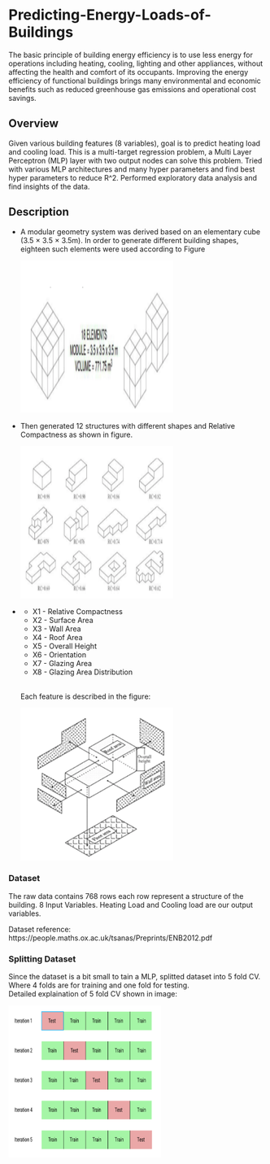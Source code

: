 # Predicting-Energy-Loads-of-Buildings

The basic principle of building energy efficiency is to use less energy for operations including heating, cooling, lighting and other appliances, without affecting the health and comfort of its occupants. 
Improving the energy efficiency of functional buildings brings many environmental and economic benefits such as reduced greenhouse gas emissions and operational cost savings.

## Overview

Given various building features (8 variables), goal is to predict heating load and cooling load. This is a multi-target regression problem, a Multi Layer Perceptron (MLP) layer with two output nodes can solve this problem. 
Tried with various MLP architectures and many hyper parameters and find best hyper parameters to reduce R^2.
Performed exploratory data analysis and find insights of the data.

## Description

<ul>
  <li>A modular geometry system was derived based on an elementary cube (3.5 × 3.5 × 3.5m). In order to generate different building shapes, eighteen such elements were used according to Figure</li>


<p><img src="dataset.png" width="300" height="300" /> </p>

  <li> Then generated 12 structures with different shapes and Relative Compactness as shown in figure.</li>

<p><img src="dataset1.png" width="300" height="300" /> </p>
  <li>
    <ul>
      <li> X1 - Relative Compactness </li>
      <li> X2 - Surface Area</li>
      <li> X3 - Wall Area  </li>
      <li> X4 - Roof Area </li>
      <li> X5 - Overall Height </li>
      <li> X6 - Orientation </li>
      <li> X7 - Glazing Area  </li>
      <li> X8 - Glazing Area Distribution </li>
    </ul>
  </li>

<br>  Each feature is described in the figure:
  
<p><img src="dataset3.png" width="300" height="300" /> </p>
  
</ul>

### Dataset
The raw data contains 768 rows each row represent a structure of the building. 8 Input Variables. Heating Load and Cooling load are our output variables.
<br>
<p>Dataset reference: https://people.maths.ox.ac.uk/tsanas/Preprints/ENB2012.pdf <p>

### Splitting Dataset
Since the dataset is a bit small to tain a MLP, splitted dataset into 5 fold CV. Where 4 folds are for training and one fold for testing. <br>
Detailed explaination of 5 fold CV shown in image:
<p><img src="5foldcv.png" width="300" height="300" /> </p>

